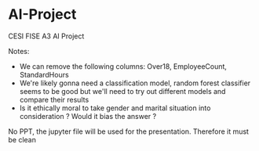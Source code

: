 # AI-Project
CESI FISE A3 AI Project


Notes:
- We can remove the following columns: Over18, EmployeeCount, StandardHours
- We're likely gonna need a classification model, random forest classifier seems to be good but we'll need to try out different models and compare their results
- Is it ethically moral to take gender and marital situation into consideration ? Would it bias the answer ?


No PPT, the jupyter file will be used for the presentation. Therefore it must be clean
